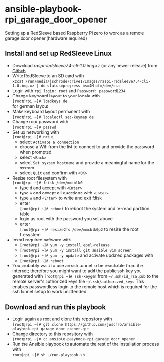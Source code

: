 # ansible-playbook-rpi_garage_door_opener
Setting up a RedSleeve based Raspberry Pi zero to work as a remote garage door opener (hardware required)

## Install and set up RedSleeve Linux
* Download *raspi-redsleeve7.4-cli-1.0.img.xz* (or any newer release) from [Github](https://github.com/redsleeve-linux/redsleeve-linux.github.io/releases/tag/rpi-7.4-1.0)
* Write RedSleeve to an SD card with  
  ```xzcat /run/media/jschrode/Drive1/Images/raspi-redsleeve7.4-cli-1.0.img.xz | dd status=progress bs=4M of=/dev/sda```
* Login with ```rpi login: root``` and ```Password: password1234```
* Change keyboard layout to your locale with  
  ```[root@rpi ~]# loadkeys de```  
  for german layout
* Make keyboard layout permanent with  
 ```[root@rpi ~]# localectl set-keymap de```
* Change root password with  
  ```[root@rpi ~]# passwd```
* Set up networking with  
  ```[root@rpi ~]# nmtui```
  - select ```Activate a connection```
  - choose a Wifi from the list to connect to and provide the password when prompted
  - select ```<Back>```
  - select ```Set system hostname``` and provide a meaningful name for the system
  - select ```Quit``` and confirm with ```<OK>```
* Resize root filesystem with  
  ```[root@rpi ~]# fdisk /dev/mmcblk0```
  - type ```d``` and accept with ```<Enter>```
  - type ```n``` and accept all questions with ```<Enter>```
  - type ```w``` and ```<Enter>``` to write and exit fdisk
  - enter  
    ```[root@rpi ~]# reboot``` to reboot the system and re-read partition table
  - login as root with the password you set above
  - enter  
    ```[root@rpi ~]# resize2fs /dev/mmcblk0p2``` to resize the root filesystem
* Install required software with 
  - ```[root@rpi ~]# yum -y install epel-release```
  - ```[root@rpi ~]# yum -y install git ansible vim screen```
  - ```[root@rpi ~]# yum -y update```
  and activate updated packages with
  - ```[root@rpi ~]# reboot```
* You probably want to use an ssh tunnel to be reachable from the internet; therefore you might want to add the public ssh key you generated with
  ```[root@rpi ~]# ssh-keygen```
  from ```~/.ssh/id_rsa.pub``` to the remote server's authorized keys file ```~/.ssh/authorized_keys```
  This enables passwordless login to the remote host which is required for the ssh tunnel setup to work unattended.
  
## Download and run this playbook
* Login again as root and clone this repository with  
  ```[root@rpi ~]# git clone https://github.com/joschro/ansible-playbook-rpi_garage_door_opener.git```
* Change directory to this repository with  
  ```[root@rpi ~]# cd ansible-playbook-rpi_garage_door_opener```
* Run the Ansible playbook to automate the rest of the installation process with  
  ```root@rpi ~]# sh ./run-playbook.sh```
